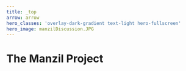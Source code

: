 ```yaml
---
title: _top
arrow: arrow
hero_classes: 'overlay-dark-gradient text-light hero-fullscreen'
hero_image: manzilDiscussion.JPG
---
```


# **The Manzil Project**

